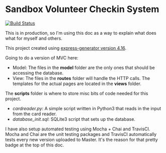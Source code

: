 # Sandbox Volunteer Checkin System
[![Build Status](https://travis-ci.org/Mottelz/sandbox-checkins.svg?branch=master)](https://travis-ci.org/Mottelz/sandbox-checkins)

This is in production, so I'm using this doc as a way to explain what does what for myself and others. 

This project created using [express-generator version 4.16](https://www.npmjs.com/package/express-generator). 

Going to do a version of MVC here: 
- Model: The files in the **model** folder are the only ones that should be accessing the database. 
- View: The files in the **routes** folder will handle the HTTP calls. The templates for the actual pages are located in the **views** folder. 

The **scripts** folder is where to store misc bits of code needed for this project. 
- *cardreader.py*: A simple script written in Python3 that reads in the input from the card reader. 
- *database_init.sql*: SQLite3 script that sets up the database. 

I have also setup automated testing using Mocha + Chai and TravisCI. Mocha and Chai are the unit testing packages and TravisCI automatically tests every new version uploaded to Master. It's the reason for that pretty badge at the top of this doc.